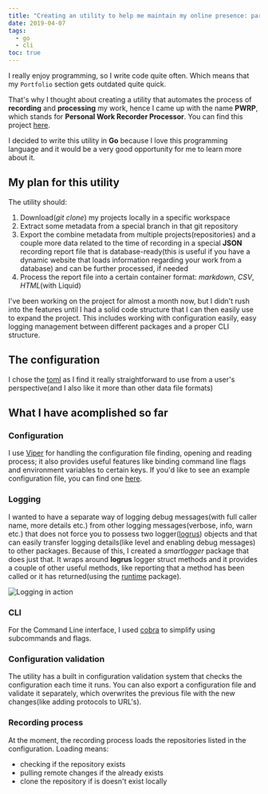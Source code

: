 ```yaml
---
title: "Creating an utility to help me maintain my online presence: part 1"
date: 2019-04-07
tags:
  - go
  - cli
toc: true
---
```


I really enjoy programming, so I write code quite often. Which means that my `Portfolio` section gets outdated quite quick.

That's why I thought about creating a utility that automates the process of **recording** and **processing** my work, hence I came up with the name **PWRP**, which stands for **Personal Work Recorder Processor**. You can find this project [here](https://github.com/cezarmathe/pwrp).

I decided to write this utility in **Go** because I love this programming language and it would be a very good opportunity for me to learn more about it.

## My plan for this utility

The utility should:

1. Download(_git clone_) my projects locally in a specific workspace
2. Extract some metadata from a special branch in that git repository
3. Export the combine metadata from multiple projects(repositories) and a couple more data related to the time of recording in a special **JSON** recording report file that is database-ready(this is useful if you have a dynamic website that loads information regarding your work from a database) and can be further processed, if needed
4. Process the report file into a certain container format: _markdown_, _CSV_, _HTML_(with Liquid)

I've been working on the project for almost a month now, but I didn't rush into the features until I had a solid code structure that I can then easily use to expand the project. This includes working with configuration easily, easy logging management between different packages and a proper CLI structure.

## The configuration

I chose the [toml](https://github.com/toml-lang/toml) as I find it really straightforward to use from a user's perspective(and I also like it more than other data file formats)

## What I have acomplished so far

### Configuration

I use [Viper](https://github.com/spf13/viper) for handling the configuration file finding, opening and reading process; it also provides useful features like binding command line flags and environment variables to certain keys. If you'd like to see an example configuration file, you can find one [here](https://github.com/cezarmathe/pwrp/blob/master/pwrp.toml).

### Logging

I wanted to have a separate way of logging debug messages(with full caller name, more details etc.) from other logging messages(verbose, info, warn etc.) that does not force you to possess two logger([logrus](https://github.com/sirupsen/logrus)) objects and that can easily transfer logging details(like level and enabling debug messages) to other packages.
Because of this, I created a _smartlogger_ package that does just that. It wraps around **logrus** logger struct methods and it provides a couple of other useful methods, like reporting that a method has been called or it has returned(using the [runtime](https://godoc.org/runtime) package).

![Logging in action](/img/2019-04-07-image.png "Logging in action")

### CLI

For the Command Line interface, I used [cobra](https://github.com/spf13/cobra) to simplify using subcommands and flags.

### Configuration validation

The utility has a built in configuration validation system that checks the configuration each time it runs. You can also export a configuration file and validate it separately, which overwrites the previous file with the new changes(like adding protocols to URL's).

### Recording process

At the moment, the recording process loads the repositories listed in the configuration. Loading means:

- checking if the repository exists
- pulling remote changes if the already exists
- clone the repository if is doesn't exist locally
